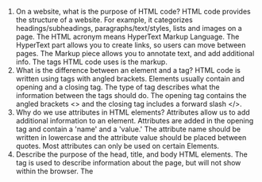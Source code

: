 1. On a website, what is the purpose of HTML code?
HTML code provides the structure of a website.  For example, it categorizes headings/subheadings, paragraphs/text/styles, lists and images on a page.  The HTML acronym means HyperText Markup Language.  The HyperText part allows you to create links, so users can move between pages.  The Markup piece allows you to annotate text, and add additional info.  The tags HTML code uses is the markup.
1. What is the difference between an element and a tag?
HTML code is written using tags with angled brackets.  Elements usually contain and opening and a closing tag.  The type of tag describes what the information between the tags should do.  The opening tag contains the angled brackets <> and the closing tag includes a forward slash </>.
1. Why do we use attributes in HTML elements?
Attributes allow us to add additional information to an element. Attributes are added in the opening tag and contain a 'name' and a 'value.'  The attribute name should be written in lowercase and the attribute value should be placed between quotes.  Most attributes can only be used on certain Elements.
1. Describe the purpose of the head, title, and body HTML elements.
The <head> tag is used to describe information about the page, but will not show within the browser.  The <title> tag is used within the <head> tag and will show in the browser url or on the tab of the browser url.  The <body> tag is used after the <head> tag and will contain all the HTML code that will display on the browser page.  All of these tags are contained within an <html> tag to distinguish this is HTML code.
1. In your browser (Chrome), how do you view the source of a website?
1. List five different HTML elements and what they are used for. For example, <p></p> is a paragraph element, and it is used to represent a paragraph of text.
1. What are empty elements?
1. What is semantic markup?
1. What are three new semantic elements introduced in HTML 5? Use page 431 in the book to find more about these new elements.
#CodePen sample
#https://codepen.io/logkatwya3/pen/oNqNwdK

